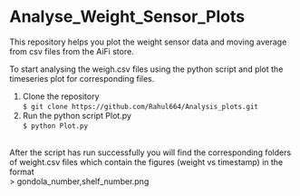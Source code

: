 # Analyse_Weight_Sensor_Plots
This repository helps you plot the weight sensor data and moving average from csv files from the AiFi store.

To start analysing the weigh.csv files using the python script and plot the timeseries plot for corresponding files.
1. Clone the repository<br />
`$ git clone https://github.com/Rahul664/Analysis_plots.git`<br />
2. Run the python script Plot.py<br />
`$ python Plot.py`<br />

<br />
After the script has run successfully you will find the corresponding folders of weight.csv files which contain the figures (weight vs timestamp) in the format<br /> 
> gondola_number,shelf_number.png
